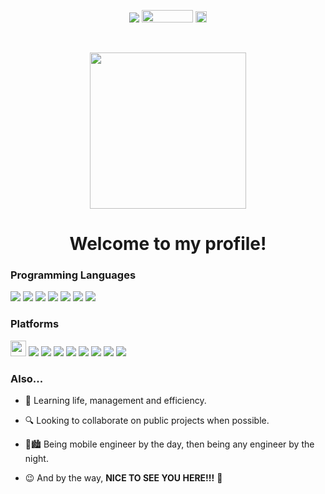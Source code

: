 <p align="center">
  <img src="http://ForTheBadge.com/images/badges/powered-by-electricity.svg"/>
  <img src="https://visitor-badge.laobi.icu/badge?page_id=rynvva.rynvva" width="82" height="20"/>
  <img src="https://badgen.net/badge/Open%20Source%20%3F/Yes%21/blue?icon=github" height="18.5"/>
</p>

<br />
  
<p align="center">
  <img src="https://media.giphy.com/media/dzaUX7CAG0Ihi/giphy.gif" height="250"/>
</p>

<h1 align="center">Welcome to my profile!</h1>

### Programming Languages

<a href="https://github.com/rynvva"><img src="https://img.shields.io/badge/javascript%20-%23323330.svg?&style=for-the-badge&logo=javascript&logoColor=%23F7DF1E"/></a>
<a href="https://github.com/rynvva"><img src="https://img.shields.io/badge/typescript%20-%23007ACC.svg?&style=for-the-badge&logo=typescript&logoColor=white"/></a>
<a href="https://github.com/rynvva"><img src="https://img.shields.io/badge/postgres-%23316192.svg?&style=for-the-badge&logo=postgresql&logoColor=white"/></a>
<a href="https://github.com/rynvva"><img src="https://img.shields.io/badge/swift-%23FA7343.svg?&style=for-the-badge&logo=swift&logoColor=white"/></a>
<a href="https://github.com/rynvva"><img src="https://img.shields.io/badge/html5%20-%23E34F26.svg?&style=for-the-badge&logo=html5&logoColor=white"/></a>
<a href="https://github.com/rynvva"><img src="https://img.shields.io/badge/css3%20-%231572B6.svg?&style=for-the-badge&logo=css3&logoColor=white"/></a>
<a href="https://github.com/rynvva"><img src="https://img.shields.io/badge/c%23%20-%23239120.svg?&style=for-the-badge&logo=c-sharp&logoColor=white"/></a>

### Platforms

<a href="https://github.com/rynvva"><img src="https://raw.githubusercontent.com/npm/logos/master/npm%20logo/classic/npm-2009.png" height=25/></a>
<a href="https://github.com/rynvva"><img src="https://img.shields.io/badge/react_native%20-%2320232a.svg?&style=for-the-badge&logo=react&logoColor=%2361DAFB"/></a>
<a href="https://github.com/rynvva"><img src="https://img.shields.io/badge/react%20-%2320232a.svg?&style=for-the-badge&logo=react&logoColor=%2361DAFB"/></a>
<a href="https://github.com/rynvva"><img src="https://img.shields.io/badge/node.js%20-%2343853D.svg?&style=for-the-badge&logo=node.js&logoColor=white"/></a>
<a href="https://github.com/rynvva"><img src="https://img.shields.io/badge/git%20-%23F05033.svg?&style=for-the-badge&logo=git&logoColor=white"/></a>
<a href="https://github.com/rynvva"><img src="https://img.shields.io/badge/github%20-%23121011.svg?&style=for-the-badge&logo=github&logoColor=white"/></a>
<a href="https://github.com/rynvva"><img src="https://img.shields.io/badge/heroku%20-%23430098.svg?&style=for-the-badge&logo=heroku&logoColor=white"/></a>
<a href="https://github.com/rynvva"><img src="https://img.shields.io/badge/blender%20-%23F5792A.svg?&style=for-the-badge&logo=blender&logoColor=white"/></a>
<a href="https://github.com/rynvva"><img src="https://img.shields.io/badge/unity%20-%23000000.svg?&style=for-the-badge&logo=unity&logoColor=white"/></a>

### Also...

- 🌱 Learning life, management and efficiency.

- 🔍 Looking to collaborate on public projects when possible.

- 🌇🏙 Being mobile engineer by the day, then being any engineer by the night.

- 😉 And by the way, **NICE TO SEE YOU HERE!!!** 🙌
